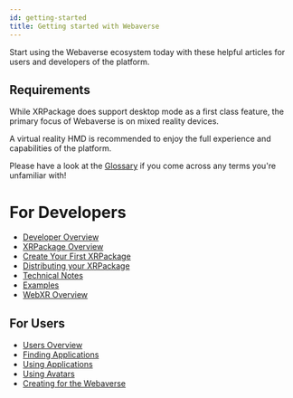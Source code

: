 ```yaml
---
id: getting-started
title: Getting started with Webaverse
---
```


Start using the Webaverse ecosystem today with these helpful articles for users and developers of the platform.

## Requirements

While XRPackage does support desktop mode as a first class feature, the primary focus of Webaverse is on mixed reality devices.

A virtual reality HMD is recommended to enjoy the full experience and capabilities of the platform.

Please have a look at the [Glossary](glossary.md) if you come across any terms you're unfamiliar with!

# For Developers

- [Developer Overview](./dev-guides/index.md)
- [XRPackage Overview](./dev-guides/1-xrpackage-overview.md)
- [Create Your First XRPackage](./dev-guides/2-creating-an-xrpk.md)
- [Distributing your XRPackage](./dev-guides/3-distributing-xrpackage.md)
- [Technical Notes](./dev-guides/4-technical-notes.md)
- [Examples](./dev-guides/5-examples.md)
- [WebXR Overview](./dev-guides/6-webxr-overview.md)

## For Users

- [Users Overview](./user-guides/index.md)
- [Finding Applications](./user-guides/1-finding-xrpackages.md)
- [Using Applications](./user-guides/2-using-xrpackages.md)
- [Using Avatars](./user-guides/3-using-avatars.md)
- [Creating for the Webaverse](./user-guides/4-creating-for-webaverse.md)
